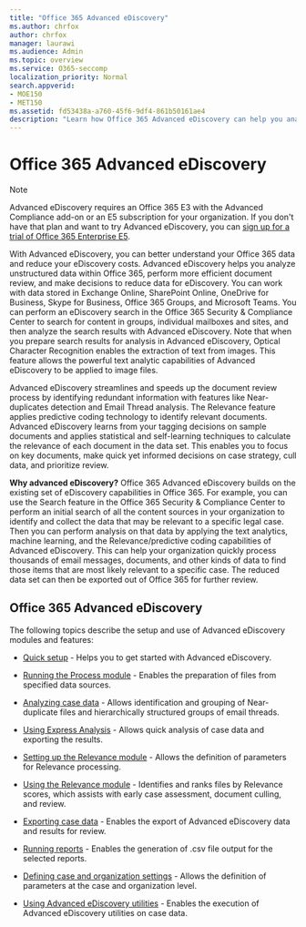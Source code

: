```yaml
---
title: "Office 365 Advanced eDiscovery"
ms.author: chrfox
author: chrfox
manager: laurawi
ms.audience: Admin
ms.topic: overview
ms.service: O365-seccomp
localization_priority: Normal
search.appverid: 
- MOE150
- MET150
ms.assetid: fd53438a-a760-45f6-9df4-861b50161ae4
description: "Learn how Office 365 Advanced eDiscovery can help you analyze data within Office 365, streamline document reviews, and make decisions for efficient eDiscovery."
---
```


# Office 365 Advanced eDiscovery

> [!NOTE]
> Advanced eDiscovery requires an Office 365 E3 with the Advanced Compliance add-on or an E5 subscription for your organization. If you don't have that plan and want to try Advanced eDiscovery, you can [sign up for a trial of Office 365 Enterprise E5](https://go.microsoft.com/fwlink/p/?LinkID=698279). 
  
With Advanced eDiscovery, you can better understand your Office 365 data and reduce your eDiscovery costs. Advanced eDiscovery helps you analyze unstructured data within Office 365, perform more efficient document review, and make decisions to reduce data for eDiscovery. You can work with data stored in Exchange Online, SharePoint Online, OneDrive for Business, Skype for Business, Office 365 Groups, and Microsoft Teams. You can perform an eDiscovery search in the Office 365 Security &amp; Compliance Center to search for content in groups, individual mailboxes and sites, and then analyze the search results with Advanced eDiscovery. Note that when you prepare search results for analysis in Advanced eDiscovery, Optical Character Recognition enables the extraction of text from images. This feature allows the powerful text analytic capabilities of Advanced eDiscovery to be applied to image files.
  
Advanced eDiscovery streamlines and speeds up the document review process by identifying redundant information with features like Near-duplicates detection and Email Thread analysis. The Relevance feature applies predictive coding technology to identify relevant documents. Advanced eDiscovery learns from your tagging decisions on sample documents and applies statistical and self-learning techniques to calculate the relevance of each document in the data set. This enables you to focus on key documents, make quick yet informed decisions on case strategy, cull data, and prioritize review.
  
 **Why advanced eDiscovery?** Office 365 Advanced eDiscovery builds on the existing set of eDiscovery capabilities in Office 365. For example, you can use the Search feature in the Office 365 Security &amp; Compliance Center to perform an initial search of all the content sources in your organization to identify and collect the data that may be relevant to a specific legal case. Then you can perform analysis on that data by applying the text analytics, machine learning, and the Relevance/predictive coding capabilities of Advanced eDiscovery. This can help your organization quickly process thousands of email messages, documents, and other kinds of data to find those items that are most likely relevant to a specific case. The reduced data set can then be exported out of Office 365 for further review. 
  
## Office 365 Advanced eDiscovery

The following topics describe the setup and use of Advanced eDiscovery modules and features:
  
- [Quick setup](quick-setup-for-advanced-ediscovery.md) - Helps you to get started with Advanced eDiscovery. 
    
- [Running the Process module](run-the-process-module-in-advanced-ediscovery.md) - Enables the preparation of files from specified data sources. 
    
- [Analyzing case data](analyze-case-data-with-advanced-ediscovery.md) - Allows identification and grouping of Near-duplicate files and hierarchically structured groups of email threads. 

- [Using Express Analysis](use-express-analysis-in-advanced-ediscovery.md) - Allows quick analysis of case data and exporting the results. 
    
- [Setting up the Relevance module](manage-relevance-setup-in-advanced-ediscovery.md) - Allows the definition of parameters for Relevance processing. 
    
- [Using the Relevance module](use-relevance-in-advanced-ediscovery.md) - Identifies and ranks files by Relevance scores, which assists with early case assessment, document culling, and review. 
    
- [Exporting case data](export-case-data-in-advanced-ediscovery.md) - Enables the export of Advanced eDiscovery data and results for review. 
    
- [Running reports](run-reports-in-advanced-ediscovery.md) - Enables the generation of .csv file output for the selected reports. 
    
- [Defining case and organization settings](define-case-and-tenant-settings-in-advanced-ediscovery.md) - Allows the definition of parameters at the case and organization level. 
    
- [Using Advanced eDiscovery utilities](use-advanced-ediscovery-utilities.md) - Enables the execution of  Advanced eDiscovery utilities on case data. 
